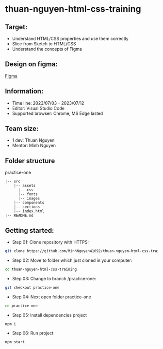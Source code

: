 # thuan-nguyen-html-css-training

## Target:

- Understand HTML/CSS properties and use them correctly
- Slice from Sketch to HTML/CSS
- Understand the concepts of Figma

## Design on figma:

[Figma](https://www.figma.com/file/RJM7IVpyRHUSltHDSK0msC/Free-Travel-UI-Landing-Page-(Community)?type=design&node-id=2-2&mode=design&t=7KG9vgoIGh32WIOm-0)

## Information:

- Time line: 2023/07/03 – 2023/07/12
- Editor: Visual Studio Code
- Supported browser: Chrome, MS Edge lasted

## Team size:

- 1 dev: Thuan Nguyen
- Mentor: Minh Nguyen

## Folder structure

practice-one

```
|-- src
    |-- assets
      |-- css
      |-- fonts
      |-- images
    |-- components
    |-- sections
    |-- index.html
|-- README.md
```

## Getting started:

- Step 01: Clone repository with HTTPS:

```bash
git clone https://github.com/MinhNguyen41092/thuan-nguyen-html-css-training
```

- Step 02: Move to folder which just cloned in your computer:

```bash
cd thuan-nguyen-html-css-training
```

- Step 03: Change to branch /practice-one:

```bash
git checkout practice-one
```


- Step 04: Next open folder practice-one

```bash
cd practice-one
```

- Step 05: Install dependencies project

```bash
npm i
```

- Step 06: Run project

```bash
npm start
```